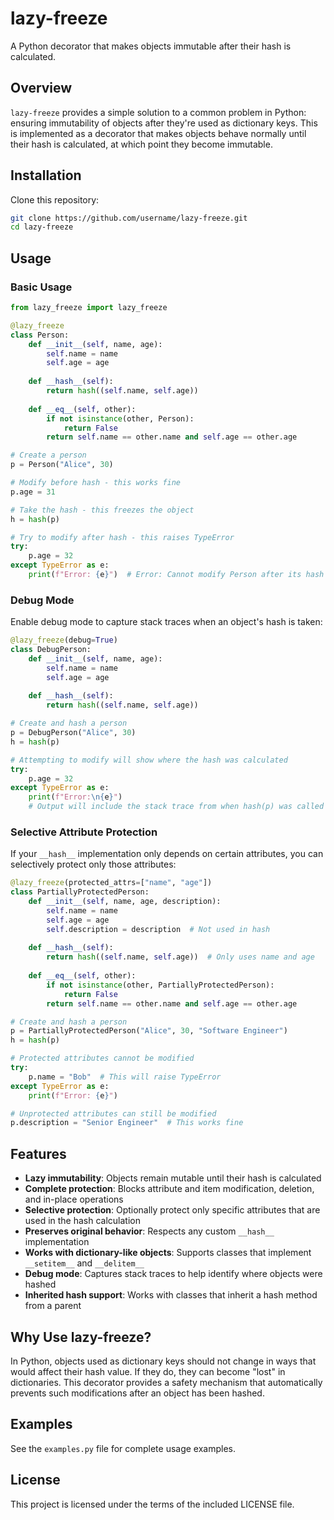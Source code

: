 # lazy-freeze

A Python decorator that makes objects immutable after their hash is calculated.

## Overview

`lazy-freeze` provides a simple solution to a common problem in Python: ensuring immutability of objects after they're used as dictionary keys. This is implemented as a decorator that makes objects behave normally until their hash is calculated, at which point they become immutable.

## Installation

Clone this repository:

```bash
git clone https://github.com/username/lazy-freeze.git
cd lazy-freeze
```

## Usage

### Basic Usage

```python
from lazy_freeze import lazy_freeze

@lazy_freeze
class Person:
    def __init__(self, name, age):
        self.name = name
        self.age = age
        
    def __hash__(self):
        return hash((self.name, self.age))
    
    def __eq__(self, other):
        if not isinstance(other, Person):
            return False
        return self.name == other.name and self.age == other.age

# Create a person
p = Person("Alice", 30)

# Modify before hash - this works fine
p.age = 31

# Take the hash - this freezes the object
h = hash(p)

# Try to modify after hash - this raises TypeError
try:
    p.age = 32
except TypeError as e:
    print(f"Error: {e}")  # Error: Cannot modify Person after its hash has been taken
```

### Debug Mode

Enable debug mode to capture stack traces when an object's hash is taken:

```python
@lazy_freeze(debug=True)
class DebugPerson:
    def __init__(self, name, age):
        self.name = name
        self.age = age
        
    def __hash__(self):
        return hash((self.name, self.age))

# Create and hash a person
p = DebugPerson("Alice", 30)
h = hash(p)

# Attempting to modify will show where the hash was calculated
try:
    p.age = 32
except TypeError as e:
    print(f"Error:\n{e}")
    # Output will include the stack trace from when hash(p) was called
```

### Selective Attribute Protection

If your `__hash__` implementation only depends on certain attributes, you can selectively protect only those attributes:

```python
@lazy_freeze(protected_attrs=["name", "age"])
class PartiallyProtectedPerson:
    def __init__(self, name, age, description):
        self.name = name
        self.age = age
        self.description = description  # Not used in hash
        
    def __hash__(self):
        return hash((self.name, self.age))  # Only uses name and age
    
    def __eq__(self, other):
        if not isinstance(other, PartiallyProtectedPerson):
            return False
        return self.name == other.name and self.age == other.age

# Create and hash a person
p = PartiallyProtectedPerson("Alice", 30, "Software Engineer")
h = hash(p)

# Protected attributes cannot be modified
try:
    p.name = "Bob"  # This will raise TypeError
except TypeError as e:
    print(f"Error: {e}")

# Unprotected attributes can still be modified
p.description = "Senior Engineer"  # This works fine
```

## Features

- **Lazy immutability**: Objects remain mutable until their hash is calculated
- **Complete protection**: Blocks attribute and item modification, deletion, and in-place operations
- **Selective protection**: Optionally protect only specific attributes that are used in the hash calculation
- **Preserves original behavior**: Respects any custom `__hash__` implementation
- **Works with dictionary-like objects**: Supports classes that implement `__setitem__` and `__delitem__`
- **Debug mode**: Captures stack traces to help identify where objects were hashed
- **Inherited hash support**: Works with classes that inherit a hash method from a parent

## Why Use lazy-freeze?

In Python, objects used as dictionary keys should not change in ways that would affect their hash value. If they do, they can become "lost" in dictionaries. This decorator provides a safety mechanism that automatically prevents such modifications after an object has been hashed.

## Examples

See the `examples.py` file for complete usage examples.

## License

This project is licensed under the terms of the included LICENSE file.
